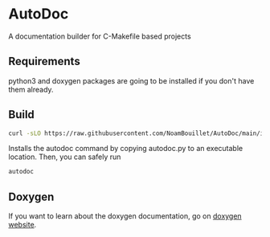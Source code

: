 # AutoDoc
A documentation builder for C-Makefile based projects

## Requirements
python3 and doxygen packages are going to be installed if you don't have them already.

## Build
```sh
curl -sLO https://raw.githubusercontent.com/NoamBouillet/AutoDoc/main/installing.sh && bash install.sh
```
Installs the autodoc command by copying autodoc.py to an executable location.
Then, you can safely run
```sh
autodoc
```

## Doxygen
If you want to learn about the doxygen documentation, go on [doxygen website](https://www.doxygen.nl/manual/docblocks.html).

